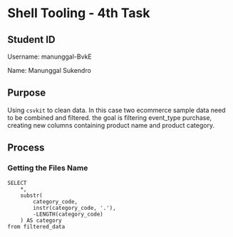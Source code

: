 # Shell Tooling - 4th Task
## Student ID
Username: manunggal-BvkE

Name: Manunggal Sukendro

## Purpose
Using `csvkit` to clean data. In this case two ecommerce sample data need to be combined and filtered. the goal is filtering event_type purchase, creating new columns containing product name and product category.

## Process
### Getting the Files Name
``` Sqlite
SELECT 
    *, 
    substr(
        category_code, 
        instr(category_code, '.'), 
        -LENGTH(category_code)
    ) AS category 
from filtered_data

```
